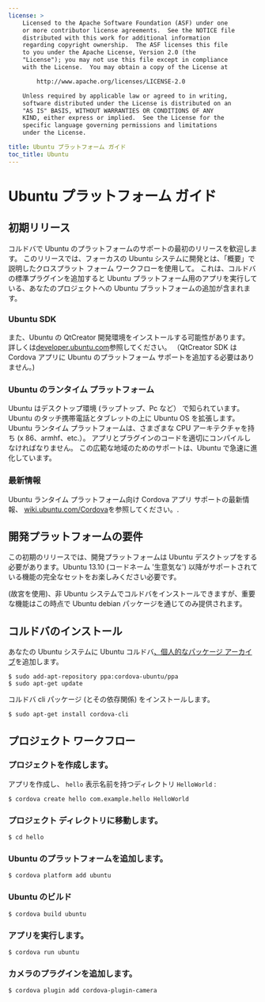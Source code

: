 ```yaml
---
license: >
    Licensed to the Apache Software Foundation (ASF) under one
    or more contributor license agreements.  See the NOTICE file
    distributed with this work for additional information
    regarding copyright ownership.  The ASF licenses this file
    to you under the Apache License, Version 2.0 (the
    "License"); you may not use this file except in compliance
    with the License.  You may obtain a copy of the License at

        http://www.apache.org/licenses/LICENSE-2.0

    Unless required by applicable law or agreed to in writing,
    software distributed under the License is distributed on an
    "AS IS" BASIS, WITHOUT WARRANTIES OR CONDITIONS OF ANY
    KIND, either express or implied.  See the License for the
    specific language governing permissions and limitations
    under the License.

title: Ubuntu プラットフォーム ガイド
toc_title: Ubuntu
---
```


# Ubuntu プラットフォーム ガイド

## 初期リリース

コルドバで Ubuntu のプラットフォームのサポートの最初のリリースを歓迎します。 このリリースでは、フォーカスの Ubuntu システムに開発とは、「概要」で説明したクロスプラット フォーム ワークフローを使用して。 これは、コルドバの標準プラグインを追加すると Ubuntu プラットフォーム用のアプリを実行している、あなたのプロジェクトへの Ubuntu プラットフォームの追加が含まれます。

### Ubuntu SDK

また、Ubuntu の QtCreator 開発環境をインストールする可能性があります。 詳しくは[developer.ubuntu.com][1]参照してください。 （QtCreator SDK は Cordova アプリに Ubuntu のプラットフォーム サポートを追加する必要はありません。)

 [1]: http://developer.ubuntu.com

### Ubuntu のランタイム プラットフォーム

Ubuntu はデスクトップ環境 (ラップトップ、Pc など） で知られています。 Ubuntu のタッチ携帯電話とタブレットの上に Ubuntu OS を拡張します。 Ubuntu ランタイム プラットフォームは、さまざまな CPU アーキテクチャを持ち (x 86、armhf、etc.）。 アプリとプラグインのコードを適切にコンパイルしなければなりません。 この広範な地域のためのサポートは、Ubuntu で急速に進化しています。

### 最新情報

Ubuntu ランタイム プラットフォーム向け Cordova アプリ サポートの最新情報、 [wiki.ubuntu.com/Cordova][2]を参照してください。.

 [2]: http://wiki.ubuntu.com/Cordova

## 開発プラットフォームの要件

この初期のリリースでは、開発プラットフォームは Ubuntu デスクトップをする必要があります。Ubuntu 13.10 (コードネーム '生意気な') 以降がサポートされている機能の完全なセットをお楽しみください必要です。

(故宮を使用)、非 Ubuntu システムでコルドバをインストールできますが、重要な機能はこの時点で Ubuntu debian パッケージを通じてのみ提供されます。

## コルドバのインストール

あなたの Ubuntu システムに Ubuntu コルドバ[、個人的なパッケージ アーカイブ][3]を追加します。

 [3]: https://launchpad.net/~cordova-ubuntu/+archive/ppa

    $ sudo add-apt-repository ppa:cordova-ubuntu/ppa
    $ sudo apt-get update
    

コルドバ cli パッケージ (とその依存関係) をインストールします。

    $ sudo apt-get install cordova-cli
    

## プロジェクト ワークフロー

### プロジェクトを作成します。

アプリを作成し、 `hello` 表示名前を持つディレクトリ `HelloWorld` :

    $ cordova create hello com.example.hello HelloWorld
    

### プロジェクト ディレクトリに移動します。

    $ cd hello
    

### Ubuntu のプラットフォームを追加します。

    $ cordova platform add ubuntu
    

### Ubuntu のビルド

    $ cordova build ubuntu
    

### アプリを実行します。

    $ cordova run ubuntu
    

### カメラのプラグインを追加します。

    $ cordova plugin add cordova-plugin-camera